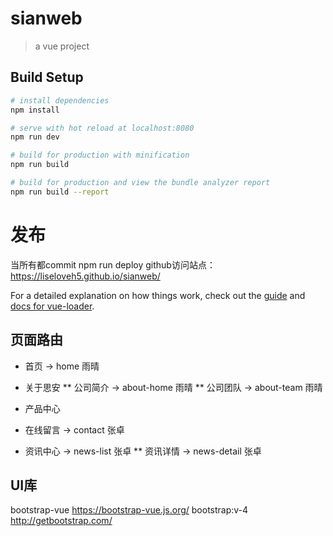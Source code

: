 # sianweb

> a vue project

## Build Setup

``` bash
# install dependencies
npm install

# serve with hot reload at localhost:8080
npm run dev

# build for production with minification
npm run build

# build for production and view the bundle analyzer report
npm run build --report
```

# 发布
当所有都commit
npm run deploy
github访问站点： https://liseloveh5.github.io/sianweb/


For a detailed explanation on how things work, check out the [guide](http://vuejs-templates.github.io/webpack/) and [docs for vue-loader](http://vuejs.github.io/vue-loader).


## 页面路由
* 首页 -> home  雨晴

* 关于思安
** 公司简介 -> about-home  雨晴
** 公司团队 -> about-team  雨晴

* 产品中心

* 在线留言 -> contact 张卓

* 资讯中心 -> news-list  张卓
** 资讯详情 -> news-detail  张卓


## UI库
bootstrap-vue https://bootstrap-vue.js.org/
bootstrap:v-4  http://getbootstrap.com/



